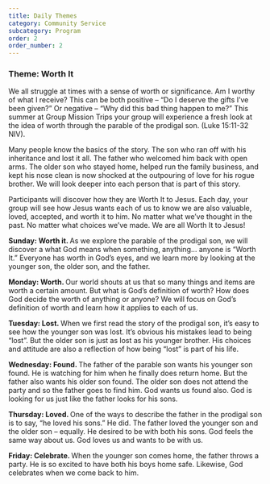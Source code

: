 ```yaml
---
title: Daily Themes
category: Community Service
subcategory: Program
order: 2
order_number: 2
---
```


### ​​​**Theme: Worth It**

<div><p>We all struggle at times with a sense of worth or significance. Am I worthy of what I receive? This can be both positive &ndash; &ldquo;Do I deserve the gifts I&rsquo;ve been given?&rdquo; Or negative &ndash; &ldquo;Why did this bad thing happen to me?&rdquo; This summer at Group Mission Trips your group will experience a fresh look at the idea of worth through the parable of the prodigal son. (Luke 15:11-32 NIV).</p><p>Many people know the basics of the story. The son who ran off with his inheritance and lost it all. The father who welcomed him back with open arms. The older son who stayed home, helped run the family business, and kept his nose clean is now shocked at the outpouring of love for his rogue brother. We will look deeper into each person that is part of this story.</p><p>Participants will discover how they are Worth It to Jesus. Each day, your group will see how Jesus wants each of us to know we are also valuable, loved, accepted, and worth it to him. No matter what we&rsquo;ve thought in the past. No matter what choices we&rsquo;ve made. We are all Worth It to Jesus!</p><p><strong>Sunday: Worth it. </strong>As we explore the parable of the prodigal son, we will discover a what God means when something, anything... anyone is &ldquo;Worth It.&rdquo; Everyone has worth in God&rsquo;s eyes, and we learn more by looking at the younger son, the older son, and the father.</p><p><strong>Monday: Worth. </strong>Our world shouts at us that so many things and items are worth a certain amount. But what is God&rsquo;s definition of worth? How does God decide the worth of anything or anyone? We will focus on God&rsquo;s definition of worth and learn how it applies to each of us.</p><p><strong>Tuesday: Lost. </strong>When we first read the story of the prodigal son, it&rsquo;s easy to see how the younger son was lost. It&rsquo;s obvious his mistakes lead to being &ldquo;lost&rdquo;. But the older son is just as lost as his younger brother. His choices and attitude are also a reflection of how being &ldquo;lost&rdquo; is part of his life.</p></div>

<div><div><div><p><strong>Wednesday: Found. </strong>The father of the parable son wants his younger son found. He is watching for him when he finally does return home. But the father also wants his older son found. The older son does not attend the party and so the father goes to find him. God wants us found also. God is looking for us just like the father looks for his sons.</p><p><strong>Thursday: Loved. </strong>One of the ways to describe the father in the prodigal son is to say, &ldquo;he loved his sons.&rdquo; He did. The father loved the younger son and the older son &ndash; equally. He desired to be with both his sons. God feels the same way about us. God loves us and wants to be with us.</p><p><strong>Friday: Celebrate. </strong>When the younger son comes home, the father throws a party. He is so excited to have both his boys home safe. Likewise, God celebrates when we come back to him.</p></div></div></div>
